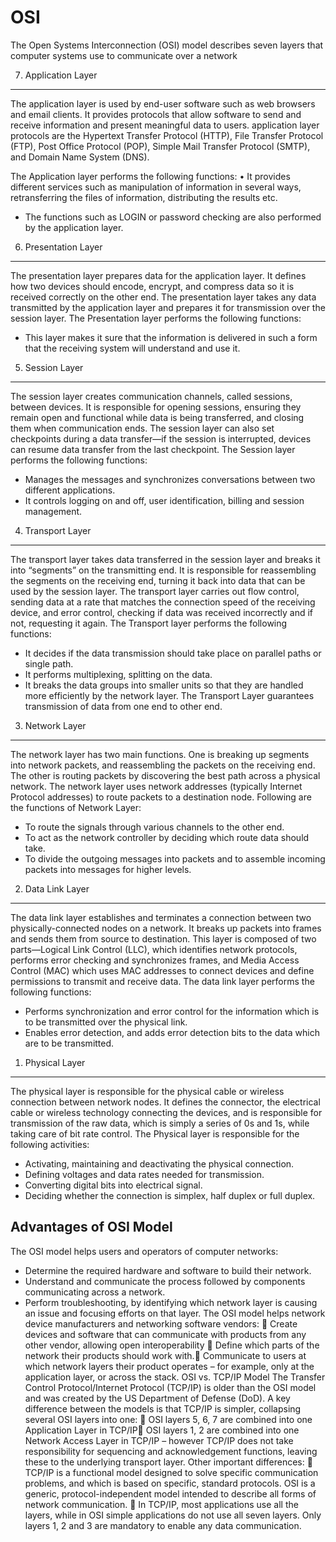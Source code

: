 # OSI
The Open Systems Interconnection (OSI) model describes seven layers that computer systems use to communicate over a network

7. Application Layer
---
The application layer is used by end-user software such as web browsers and email clients.
It provides protocols that allow software to send and receive information and present meaningful data to users.
application layer protocols are the Hypertext Transfer Protocol (HTTP), File Transfer Protocol (FTP), Post Office Protocol (POP), Simple Mail Transfer Protocol (SMTP), and Domain Name System (DNS).

The Application layer performs the following functions:
• It provides different services such as manipulation of information in several ways, retransferring the files of information, distributing the results etc.
- The functions such as LOGIN or password checking are also performed by the application layer.

6. Presentation Layer
----
The presentation layer prepares data for the application layer.
It defines how two devices should encode, encrypt, and compress data so it is received correctly on the other end.
The presentation layer takes any data transmitted by the application layer and prepares it for transmission over the session layer.
The Presentation layer performs the following functions:
- This layer makes it sure that the information is delivered in such a form that the receiving system will understand and use it.

5. Session Layer
----
The session layer creates communication channels, called sessions, between devices.
It is responsible for opening sessions, ensuring they remain open and functional while data is being transferred, and closing them when communication ends.
The session layer can also set checkpoints during a data transfer—if the session is interrupted, devices can resume data transfer from the last checkpoint.
The Session layer performs the following functions:
- Manages the messages and synchronizes conversations between two different applications.
- It controls logging on and off, user identification, billing and session management.

4. Transport Layer
---
The transport layer takes data transferred in the session layer and breaks it into “segments” on the transmitting end.
It is responsible for reassembling the segments on the receiving end, turning it back into data that can be used by the session layer.
The transport layer  carries out flow control, sending data at a rate that matches the connection speed of the receiving device, and error control, checking if data was received incorrectly and if not, requesting it again.
The Transport layer performs the following functions:
- It decides if the data transmission should take place on parallel paths or single path.
- It performs multiplexing, splitting on the data.
- It breaks the data groups into smaller units so that they are handled more efficiently by the network layer.
The Transport Layer guarantees transmission of data from one end to other end.

3. Network Layer
----
The network layer has two main functions.
One is breaking up segments into network packets, and reassembling the packets on the receiving end.
The other is routing packets by discovering the best path across a physical network.
The network layer uses network addresses (typically Internet Protocol addresses) to route packets to a destination node.
Following are the functions of Network Layer:
- To route the signals through various channels to the other end.
- To act as the network controller by deciding which route data should take.
- To divide the outgoing messages into packets and to assemble incoming packets into messages for higher levels.

2. Data Link Layer
----
The data link layer establishes and terminates a connection between two physically-connected nodes on a network.
It breaks up packets into frames and sends them from source to destination.
This layer is composed of two parts—Logical Link Control (LLC), which identifies network protocols, performs error checking and synchronizes frames, and Media Access Control (MAC) which uses MAC addresses to connect devices and define permissions to transmit and receive data.
The data link layer performs the following functions:
- Performs synchronization and error control for the information which is to be transmitted over the physical link.
- Enables error detection, and adds error detection bits to the data which are to be transmitted.

1. Physical Layer
----
The physical layer is responsible for the physical cable or wireless connection between network nodes.
It defines the connector, the electrical cable or wireless technology connecting the devices, and is responsible for transmission of the raw data, which is simply a series of 0s and 1s, while taking care of bit rate control.
The Physical layer is responsible for the following activities:
- Activating, maintaining and deactivating the physical connection.
- Defining voltages and data rates needed for transmission.
- Converting digital bits into electrical signal.
- Deciding whether the connection is simplex, half duplex or full duplex.

## Advantages of OSI Model
The OSI model helps users and operators of computer networks:
- Determine the required hardware and software to build their network.
- Understand and communicate the process followed by components communicating across a network.
- Perform troubleshooting, by identifying which network layer is causing an issue and focusing efforts on that layer.
The OSI model helps network device manufacturers and
networking software vendors:
 Create devices and software that can communicate with products from any other vendor, allowing open interoperability
 Define which parts of the network their products should work with. Communicate to users at which network layers their product
operates – for example, only at the application layer, or across the stack.
OSI vs. TCP/IP Model
The Transfer Control Protocol/Internet Protocol (TCP/IP) is older
than the OSI model and was created by the US Department of
Defense (DoD). A key difference between the models is that TCP/IP is simpler, collapsing several OSI layers into one:
 OSI layers 5, 6, 7 are combined into one Application Layer in TCP/IP OSI layers 1, 2 are combined into one Network Access Layer in
TCP/IP – however TCP/IP does not take responsibility for
sequencing and acknowledgement functions, leaving these to the
underlying transport layer.
Other important differences:
 TCP/IP is a functional model designed to solve specific
communication problems, and which is based on specific, standard protocols. OSI is a generic, protocol-independent model intended to describe all forms of network communication.
 In TCP/IP, most applications use all the layers, while in OSI simple applications do not use all seven layers. Only layers 1, 2 and 3 are mandatory to enable any data communication.
